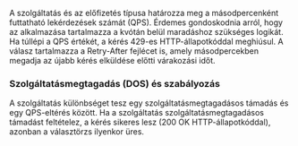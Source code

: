 A szolgáltatás és az előfizetés típusa határozza meg a másodpercenként futtatható lekérdezések számát (QPS). Érdemes gondoskodnia arról, hogy az alkalmazása tartalmazza a kvótán belül maradáshoz szükséges logikát. Ha túllépi a QPS értékét, a kérés 429-es HTTP-állapotkóddal meghiúsul. A válasz tartalmazza a Retry-After fejlécet is, amely másodpercekben megadja az újabb kérés elküldése előtti várakozási időt.  
  
### <a name="denial-of-service-dos-versus-throttling"></a>Szolgáltatásmegtagadás (DOS) és szabályozás

A szolgáltatás különbséget tesz egy szolgáltatásmegtagadásos támadás és egy QPS-eltérés között. Ha a szolgáltatás szolgáltatásmegtagadásos támadást feltételez, a kérés sikeres lesz (200 OK HTTP-állapotkóddal), azonban a választörzs ilyenkor üres.